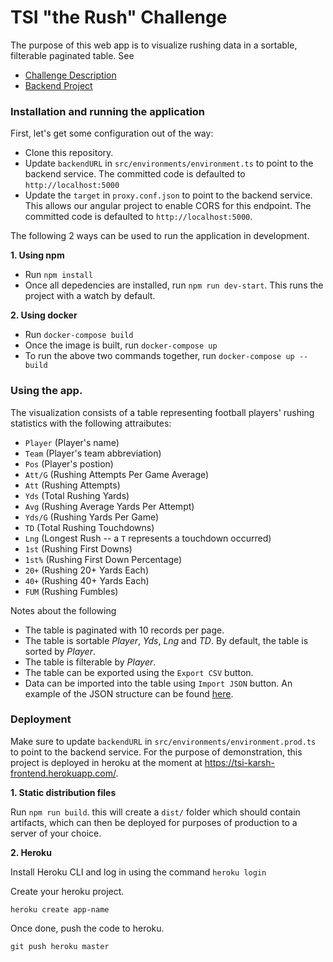 # TSI "the Rush" Challenge

The purpose of this web app is to visualize rushing data in a sortable, filterable paginated table. See
* [Challenge Description](https://github.com/tsicareers/nfl-rushing)
* [Backend Project](https://github.com/karshh/rushing-be)

### Installation and running the application

First, let's get some configuration out of the way:

- Clone this repository.
- Update `backendURL` in `src/environments/environment.ts` to point to the backend service. The committed code is defaulted to `http://localhost:5000`
- Update the `target`  in `proxy.conf.json` to point to the backend service. This allows our angular project to enable CORS for this endpoint. The committed code is defaulted to `http://localhost:5000`. 

The following 2 ways can be used to run the application in development.

**1. Using npm**
- Run `npm install`
- Once all depedencies are installed, run `npm run dev-start`. This runs the project with a watch by default.

**2. Using docker**
- Run `docker-compose build`
- Once the image is built, run `docker-compose up`
- To run the above two commands together, run `docker-compose up --build`

### Using the app.

The visualization consists of a table representing football players' rushing statistics with the following attraibutes:

* `Player` (Player's name)
* `Team` (Player's team abbreviation)
* `Pos` (Player's postion)
* `Att/G` (Rushing Attempts Per Game Average)
* `Att` (Rushing Attempts)
* `Yds` (Total Rushing Yards)
* `Avg` (Rushing Average Yards Per Attempt)
* `Yds/G` (Rushing Yards Per Game)
* `TD` (Total Rushing Touchdowns)
* `Lng` (Longest Rush -- a `T` represents a touchdown occurred)
* `1st` (Rushing First Downs)
* `1st%` (Rushing First Down Percentage)
* `20+` (Rushing 20+ Yards Each)
* `40+` (Rushing 40+ Yards Each)
* `FUM` (Rushing Fumbles)

Notes about the following
- The table is paginated with 10 records per page. 
- The table is sortable _Player_,  _Yds_, _Lng_ and _TD_. By default, the table is sorted by _Player_.
- The table is filterable by _Player_.
- The table can be exported using the `Export CSV` button.
- Data can be imported into the table using `Import JSON` button. An example of the JSON structure can be found [here](https://raw.githubusercontent.com/tsicareers/nfl-rushing/master/rushing.json).

### Deployment
Make sure to update `backendURL` in `src/environments/environment.prod.ts` to point to the backend service.
For the purpose of demonstration, this project is deployed in heroku at the moment at https://tsi-karsh-frontend.herokuapp.com/. 

**1. Static distribution files**

Run `npm run build`. this will create a `dist/` folder which should contain artifacts, which can then be deployed for purposes of production to a server of your choice.

**2. Heroku**

Install Heroku CLI and log in using the command ```heroku login```

Create your heroku project.
```
heroku create app-name
```
Once done, push the code to heroku.
```
git push heroku master
```
